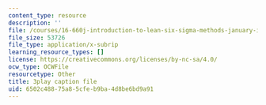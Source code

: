 ```yaml
---
content_type: resource
description: ''
file: /courses/16-660j-introduction-to-lean-six-sigma-methods-january-iap-2012/6502c48875a85cfeb9ba4d8be6bd9a91_8RlA0D6cjDc.vtt
file_size: 53726
file_type: application/x-subrip
learning_resource_types: []
license: https://creativecommons.org/licenses/by-nc-sa/4.0/
ocw_type: OCWFile
resourcetype: Other
title: 3play caption file
uid: 6502c488-75a8-5cfe-b9ba-4d8be6bd9a91
---
```

